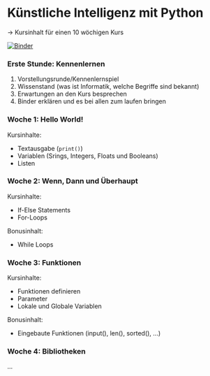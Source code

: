 # **Künstliche Intelligenz mit Python**
→ Kursinhalt für einen 10 wöchigen Kurs 

[![Binder](https://mybinder.org/badge_logo.svg)](https://mybinder.org/v2/gh/starcodecourses/Python-KI/PythonKI-V2)

### Erste Stunde: Kennenlernen 
1. Vorstellungsrunde/Kennenlernspiel
2. Wissenstand (was ist Informatik, welche Begriffe sind bekannt)
3. Erwartungen an den Kurs besprechen
4. Binder erklären und es bei allen zum laufen bringen

###  Woche 1: Hello World! 
Kursinhalte:
* Textausgabe (`print()`)
* Variablen (Srings, Integers, Floats und Booleans)
* Listen

###  Woche 2: Wenn, Dann und Überhaupt
Kursinhalte:
* If-Else Statements
* For-Loops

Bonusinhalt:
* While Loops

###  Woche 3: Funktionen
Kursinhalte:
* Funktionen definieren
* Parameter
* Lokale und Globale Variablen

Bonusinhalt:
* Eingebaute Funktionen (input(), len(), sorted(), ...)


###  Woche 4: Bibliotheken
...